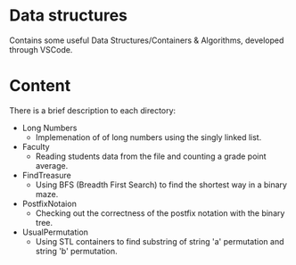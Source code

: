 # Data structures
Contains some useful Data Structures/Containers & Algorithms, developed through VSCode.
# Content
There is a brief description to each directory:
- Long Numbers
    - Implemenation of of long numbers using the singly linked list.
- Faculty
    - Reading students data from the file and counting a grade point average. 
- FindTreasure
    - Using BFS (Breadth First Search) to find the shortest way in a binary maze.
- PostfixNotaion
    - Checking out the correctness of the postfix notation with the binary tree.
- UsualPermutation
    - Using STL containers to find substring of string 'a' permutation and string 'b' permutation.
